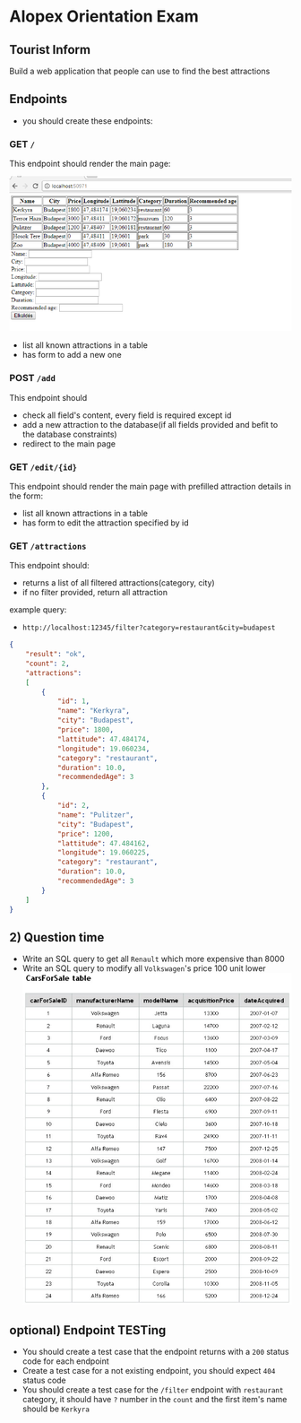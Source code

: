 # Alopex Orientation Exam

## Tourist Inform

Build a web application that people can use to find the best attractions

## Endpoints
- you should create these endpoints:

### GET `/`
This endpoint should render the main page:

![main](assets/main.png)
 -  list all known attractions in a table
 -  has form to add a new one

### POST `/add`
This endpoint should
 -  check all field's content, every field is required except id  
 -  add a new attraction to the database(if all fields provided and befit to the database constraints)
 -  redirect to the main page

### GET `/edit/{id}` 
This endpoint should render the main page with prefilled attraction details in the form:
 -  list all known attractions in a table
 -  has form to edit the attraction specified by id
 
### GET `/attractions`
This endpoint should:
 -  returns a list of all filtered attractions(category, city)
 -  if no filter provided, return all attraction

example query: 
 -  `http://localhost:12345/filter?category=restaurant&city=budapest`

```json
{
    "result": "ok",
    "count": 2,
    "attractions":
    [
        {
            "id": 1,
            "name": "Kerkyra",
            "city": "Budapest",
            "price": 1800,
            "lattitude": 47.484174,
            "longitude": 19.060234,
            "category": "restaurant",
            "duration": 10.0,
            "recommendedAge": 3
        },
        {
            "id": 2,
            "name": "Pulitzer",
            "city": "Budapest",
            "price": 1200,
            "lattitude": 47.484162,
            "longitude": 19.060225,
            "category": "restaurant",
            "duration": 10.0,
            "recommendedAge": 3
        }
    ]
}
```
 
## 2) Question time
 -  Write an SQL query to get all `Renault` which more expensive than 8000
 -  Write an SQL query to modify all `Volkswagen`'s price 100 unit lower
 ![main](assets/cars-for-sale-table.jpg)

## optional) Endpoint TESTing
 -  You should create a test case that the endpoint returns with a `200` status code for each endpoint
 -  Create a test case for a not existing endpoint, you should expect `404` status code
 -  You should create a test case for the `/filter` endpoint with `restaurant` category, it should have `?` number in the `count` and the first item's name should be `Kerkyra`  


